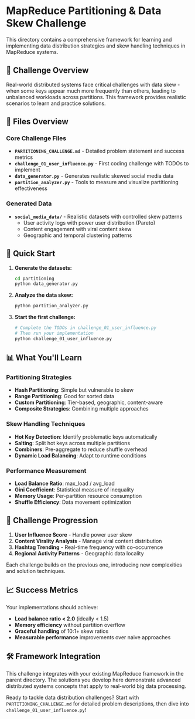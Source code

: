 # MapReduce Partitioning & Data Skew Challenge

This directory contains a comprehensive framework for learning and implementing data distribution strategies and skew handling techniques in MapReduce systems.

## 🎯 Challenge Overview

Real-world distributed systems face critical challenges with data skew - when some keys appear much more frequently than others, leading to unbalanced workloads across partitions. This framework provides realistic scenarios to learn and practice solutions.

## 📁 Files Overview

### Core Challenge Files
- **`PARTITIONING_CHALLENGE.md`** - Detailed problem statement and success metrics
- **`challenge_01_user_influence.py`** - First coding challenge with TODOs to implement
- **`data_generator.py`** - Generates realistic skewed social media data
- **`partition_analyzer.py`** - Tools to measure and visualize partitioning effectiveness

### Generated Data
- **`social_media_data/`** - Realistic datasets with controlled skew patterns
  - User activity logs with power user distribution (Pareto)
  - Content engagement with viral content skew
  - Geographic and temporal clustering patterns

## 🚀 Quick Start

1. **Generate the datasets:**
   ```bash
   cd partitioning
   python data_generator.py
   ```

2. **Analyze the data skew:**
   ```bash
   python partition_analyzer.py
   ```

3. **Start the first challenge:**
   ```bash
   # Complete the TODOs in challenge_01_user_influence.py
   # Then run your implementation
   python challenge_01_user_influence.py
   ```

## 📊 What You'll Learn

### Partitioning Strategies
- **Hash Partitioning**: Simple but vulnerable to skew
- **Range Partitioning**: Good for sorted data
- **Custom Partitioning**: Tier-based, geographic, content-aware
- **Composite Strategies**: Combining multiple approaches

### Skew Handling Techniques
- **Hot Key Detection**: Identify problematic keys automatically
- **Salting**: Split hot keys across multiple partitions
- **Combiners**: Pre-aggregate to reduce shuffle overhead
- **Dynamic Load Balancing**: Adapt to runtime conditions

### Performance Measurement
- **Load Balance Ratio**: max_load / avg_load
- **Gini Coefficient**: Statistical measure of inequality
- **Memory Usage**: Per-partition resource consumption
- **Shuffle Efficiency**: Data movement optimization

## 🎲 Challenge Progression

1. **User Influence Score** - Handle power user skew
2. **Content Virality Analysis** - Manage viral content distribution
3. **Hashtag Trending** - Real-time frequency with co-occurrence
4. **Regional Activity Patterns** - Geographic data locality

Each challenge builds on the previous one, introducing new complexities and solution techniques.

## 📈 Success Metrics

Your implementations should achieve:
- **Load balance ratio < 2.0** (ideally < 1.5)
- **Memory efficiency** without partition overflow
- **Graceful handling** of 10:1+ skew ratios
- **Measurable performance** improvements over naive approaches

## 🛠 Framework Integration

This challenge integrates with your existing MapReduce framework in the parent directory. The solutions you develop here demonstrate advanced distributed systems concepts that apply to real-world big data processing.

Ready to tackle data distribution challenges? Start with `PARTITIONING_CHALLENGE.md` for detailed problem descriptions, then dive into `challenge_01_user_influence.py`!